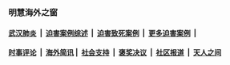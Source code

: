 
### 明慧海外之窗

####  [武汉肺炎](indexes/365.md?t=01070500) &nbsp;|&nbsp;  [迫害案例综述](indexes/328.md?t=01070500) &nbsp;|&nbsp; [迫害致死案例](indexes/277.md?t=01070500)  &nbsp;|&nbsp; [更多迫害案例](indexes/81.md?t=01070500)  &nbsp;|&nbsp; 
####  [时事评论](indexes/251.md?t=01070500) &nbsp;|&nbsp; [海外简讯](indexes/245.md?t=01070500)&nbsp;|&nbsp;  [社会支持](indexes/140.md?t=01070500) &nbsp;|&nbsp; [褒奖决议](indexes/282.md?t=01070500) &nbsp;|&nbsp; [社区报道](indexes/91.md?t=01070500)  &nbsp;|&nbsp; [天人之间](indexes/78.md?t=01070500) 

